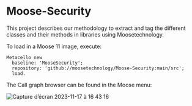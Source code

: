 # Moose-Security

This project describes our methodology to extract and tag the different classes and their methods in libraries using Moosetechnology.

To load in a Moose 11 image, execute: 
```Smalltalk
Metacello new
  baseline: 'MooseSecurity';
  repository: 'github://moosetechnology/Moose-Security:main/src';
  load.
```

The Call graph browser can be found in the Moose menu:

![Capture d’écran 2023-11-17 à 16 43 16](https://github.com/moosetechnology/Moose-Security/assets/39184695/2bfc1515-6360-4e58-835c-dfe7b048af28)
